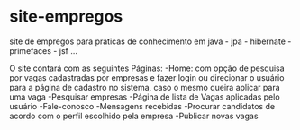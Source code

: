 # site-empregos
site de empregos para praticas de conhecimento em java - jpa - hibernate - primefaces - jsf ...

O site contará com as seguintes Páginas:
-Home: com opção de pesquisa por vagas cadastradas por empresas e fazer login ou direcionar o usuário para a página de cadastro no sistema, caso o mesmo queira aplicar para uma vaga
-Pesquisar empresas
-Página de lista de Vagas aplicadas pelo usuário
-Fale-conosco
-Mensagens recebidas
-Procurar candidatos de acordo com o perfil escolhido pela empresa
-Publicar novas vagas


